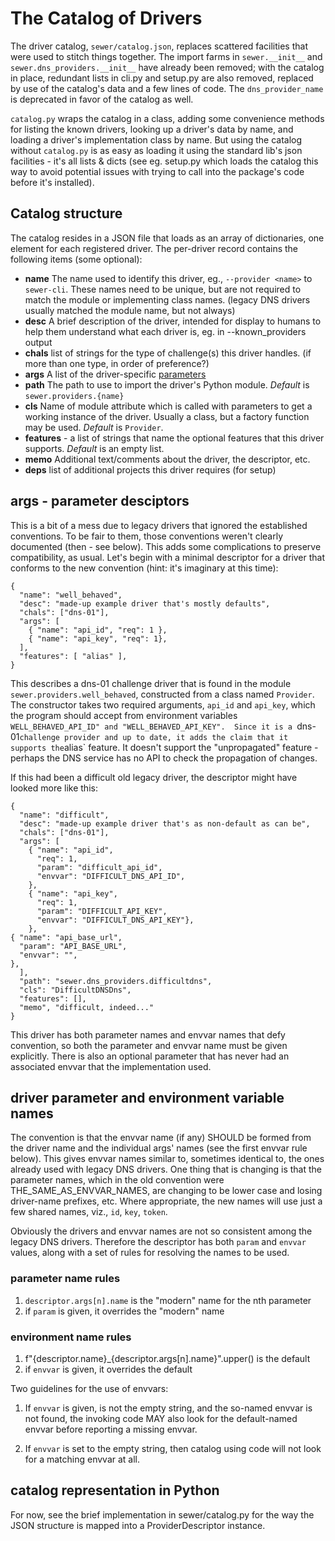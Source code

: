 # The Catalog of Drivers

The driver catalog, `sewer/catalog.json`, replaces scattered facilities that
were used to stitch things together.  The import farms in `sewer.__init__`
and `sewer.dns_providers.__init__` have already been removed; with the
catalog in place, redundant lists in cli.py and setup.py are also removed,
replaced by use of the catalog's data and a few lines of code.  The
`dns_provider_name` is deprecated in favor of the catalog as well.

`catalog.py` wraps the catalog in a class, adding some convenience methods
for listing the known drivers, looking up a driver's data by name, and
loading a driver's implementation class by name.  But using the catalog
without `catalog.py` is as easy as loading it using the standard lib's json
facilities - it's all lists & dicts (see eg. setup.py which loads the
catalog this way to avoid potential issues with trying to call into the
package's code before it's installed).

## Catalog structure

The catalog resides in a JSON file that loads as an array of dictionaries,
one element for each registered driver.  The per-driver record contains the
following items (some optional):

- **name** The name used to identify this driver, eg., `--provider <name>`
  to `sewer-cli`.  These names need to be unique, but are not required to
  match the module or implementing class names.  (legacy DNS drivers usually
  matched the module name, but not always)
- **desc** A brief description of the driver, intended for display to humans
  to help them understand what each driver is, eg. in --known_providers output
- **chals** list of strings for the type of challenge(s) this driver
  handles.  (if more than one type, in order of preference?)
- **args** A list of the driver-specific [parameters](#args-parameter-descriptors)
- **path** The path to use to import the driver's Python module.
  _Default_ is `sewer.providers.{name}`
- **cls** Name of module attribute which is called with parameters to get a
  working instance of the driver.  Usually a class, but a factory function
  may be used.  _Default_ is `Provider`.
- **features** - a list of strings that name the optional features that this
  driver supports.  _Default_ is an empty list.
- **memo** Additional text/comments about the driver, the descriptor, etc.
- **deps** list of additional projects this driver requires (for setup)

## args - parameter desciptors

This is a bit of a mess due to legacy drivers that ignored the established
conventions.  To be fair to them, those conventions weren't clearly
documented (then - see below).  This adds some complications to preserve
compatibility, as usual.  Let's begin with a minimal descriptor for a driver
that conforms to the new convention (hint: it's imaginary at this time):

    {
      "name": "well_behaved",
      "desc": "made-up example driver that's mostly defaults",
      "chals": ["dns-01"],
      "args": [
        { "name": "api_id", "req": 1 },
        { "name": "api_key", "req": 1},
      ],
      "features": [ "alias" ],
    }

This describes a dns-01 challenge driver that is found in the module
`sewer.providers.well_behaved`, constructed from a class named `Provider`.
The constructor takes two required arguments, `api_id` and `api_key`, which
the program should accept from environment variables `WELL_BEHAVED_API_ID"
and "WELL_BEHAVED_API_KEY".  Since it is a `dns-01` challenge provider and
up to date, it adds the claim that it supports the `alias` feature.  It
doesn't support the "unpropagated" feature - perhaps the DNS service has no
API to check the propagation of changes.

If this had been a difficult old legacy driver, the descriptor might have
looked more like this:

    {
      "name": "difficult",
      "desc": "made-up example driver that's as non-default as can be",
      "chals": ["dns-01"],
      "args": [
        { "name": "api_id",
          "req": 1,
          "param": "difficult_api_id",
          "envvar": "DIFFICULT_DNS_API_ID",
        },
        { "name": "api_key",
          "req": 1,
          "param": "DIFFICULT_API_KEY",
          "envvar": "DIFFICULT_DNS_API_KEY"},
        },
	{ "name": "api_base_url",
	  "param": "API_BASE_URL",
	  "envvar": "",
	},
      ],
      "path": "sewer.dns_providers.difficultdns",
      "cls": "DifficultDNSDns",
      "features": [],
      "memo", "difficult, indeed..."
    }

This driver has both parameter names and envvar names that defy convention,
so both the parameter and envvar name must be given explicitly.  There is
also an optional parameter that has never had an associated envvar that the
implementation used.

## driver parameter and environment variable names

The convention is that the envvar name (if any) SHOULD be formed from the
driver name and the individual args' names (see the first envvar rule
below).  This gives envvar names similar to, sometimes identical to, the
ones already used with legacy DNS drivers.  One thing that is changing is
that the parameter names, which in the old convention were
THE_SAME_AS_ENVVAR_NAMES, are changing to be lower case and losing
driver-name prefixes, etc.  Where appropriate, the new names will use just a
few shared names, viz., `id`, `key`, `token`.

Obviously the drivers and envvar names are not so consistent among the
legacy DNS drivers.  Therefore the descriptor has both `param` and `envvar`
values, along with a set of rules for resolving the names to be used.

### parameter name rules

1. `descriptor.args[n].name` is the "modern" name for the nth parameter
2. if `param` is given, it overrides the "modern" name

### environment name rules

1. f"{descriptor.name}_{descriptor.args[n].name}".upper() is the default
2. if `envvar` is given, it overrides the default

Two guidelines for the use of envvars:

1. If `envvar` is given, is not the empty string, and the so-named envvar is
   not found, the invoking code MAY also look for the default-named envvar
   before reporting a missing envvar.

2. If `envvar` is set to the empty string, then catalog using code will not
   look for a matching envvar at all.

## catalog representation in Python

For now, see the brief implementation in sewer/catalog.py for the way the
JSON structure is mapped into a ProviderDescriptor instance.
